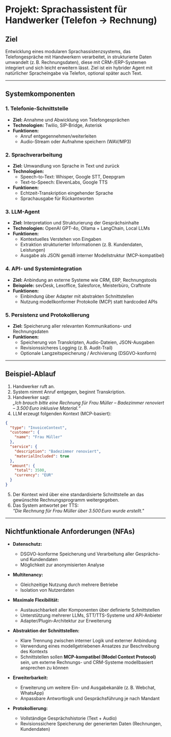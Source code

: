 # Projekt: Sprachassistent für Handwerker (Telefon → Rechnung)

## Ziel
Entwicklung eines modularen Sprachassistenzsystems, das Telefongespräche mit Handwerkern verarbeitet, in strukturierte Daten umwandelt (z. B. Rechnungsdaten), diese mit CRM-/ERP-Systemen integriert und sich leicht erweitern lässt. Ziel ist ein hybrider Agent mit natürlicher Spracheingabe via Telefon, optional später auch Text.

---

## Systemkomponenten

### 1. Telefonie-Schnittstelle
- **Ziel:** Annahme und Abwicklung von Telefongesprächen
- **Technologien:** Twilio, SIP-Bridge, Asterisk
- **Funktionen:**
  - Anruf entgegennehmen/weiterleiten
  - Audio-Stream oder Aufnahme speichern (WAV/MP3)

### 2. Sprachverarbeitung
- **Ziel:** Umwandlung von Sprache in Text und zurück
- **Technologien:** 
  - Speech-to-Text: Whisper, Google STT, Deepgram
  - Text-to-Speech: ElevenLabs, Google TTS
- **Funktionen:**
  - Echtzeit-Transkription eingehender Sprache
  - Sprachausgabe für Rückantworten

### 3. LLM-Agent
- **Ziel:** Interpretation und Strukturierung der Gesprächsinhalte
- **Technologien:** OpenAI GPT-4o, Ollama + LangChain, Local LLMs
- **Funktionen:**
  - Kontextuelles Verstehen von Eingaben
  - Extraktion strukturierter Informationen (z. B. Kundendaten, Leistungen)
  - Ausgabe als JSON gemäß interner Modellstruktur (MCP-kompatibel)

### 4. API- und Systemintegration
- **Ziel:** Anbindung an externe Systeme wie CRM, ERP, Rechnungstools
- **Beispiele:** sevDesk, Lexoffice, Salesforce, Meisterbüro, Craftnote
- **Funktionen:**
  - Einbindung über Adapter mit abstrakten Schnittstellen
  - Nutzung modellkonformer Protokolle (MCP) statt hardcoded APIs

### 5. Persistenz und Protokollierung
- **Ziel:** Speicherung aller relevanten Kommunikations- und Rechnungsdaten
- **Funktionen:**
  - Speicherung von Transkripten, Audio-Dateien, JSON-Ausgaben
  - Revisionssicheres Logging (z. B. Audit-Trail)
  - Optionale Langzeitspeicherung / Archivierung (DSGVO-konform)

---

## Beispiel-Ablauf

1. Handwerker ruft an.
2. System nimmt Anruf entgegen, beginnt Transkription.
3. Handwerker sagt:  
   _„Ich brauch bitte eine Rechnung für Frau Müller – Badezimmer renoviert – 3.500 Euro inklusive Material.“_
4. LLM erzeugt folgenden Kontext (MCP-basiert):

```json
{
  "type": "InvoiceContext",
  "customer": {
    "name": "Frau Müller"
  },
  "service": {
    "description": "Badezimmer renoviert",
    "materialIncluded": true
  },
  "amount": {
    "total": 3500,
    "currency": "EUR"
  }
}
```

5. Der Kontext wird über eine standardisierte Schnittstelle an das gewünschte Rechnungsprogramm weitergegeben.  
6. Das System antwortet per TTS:  
   _"Die Rechnung für Frau Müller über 3.500 Euro wurde erstellt."_

---

## Nichtfunktionale Anforderungen (NFAs)

- **Datenschutz:**  
  - DSGVO-konforme Speicherung und Verarbeitung aller Gesprächs- und Kundendaten  
  - Möglichkeit zur anonymisierten Analyse

- **Multitenancy:**  
  - Gleichzeitige Nutzung durch mehrere Betriebe  
  - Isolation von Nutzerdaten

- **Maximale Flexibilität:**  
  - Austauschbarkeit aller Komponenten über definierte Schnittstellen  
  - Unterstützung mehrerer LLMs, STT/TTS-Systeme und API-Anbieter  
  - Adapter/Plugin-Architektur zur Erweiterung

- **Abstraktion der Schnittstellen:**  
  - Klare Trennung zwischen interner Logik und externer Anbindung  
  - Verwendung eines modellgetriebenen Ansatzes zur Beschreibung des Kontexts  
  - Schnittstellen sollen **MCP-kompatibel (Model Context Protocol)** sein, um externe Rechnungs- und CRM-Systeme modellbasiert ansprechen zu können

- **Erweiterbarkeit:**  
  - Erweiterung um weitere Ein- und Ausgabekanäle (z. B. Webchat, WhatsApp)  
  - Anpassbare Antwortlogik und Gesprächsführung je nach Mandant

- **Protokollierung:**  
  - Vollständige Gesprächshistorie (Text + Audio)  
  - Revisionssichere Speicherung der generierten Daten (Rechnungen, Kundendaten)
